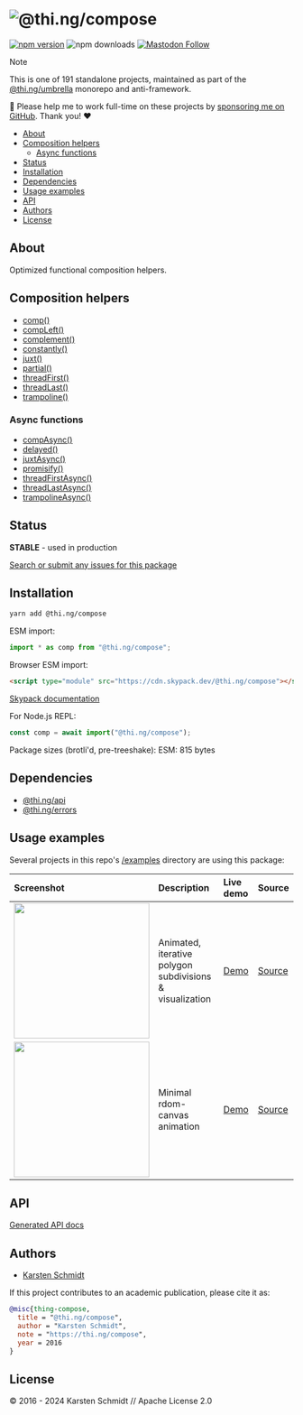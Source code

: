 <!-- This file is generated - DO NOT EDIT! -->
<!-- Please see: https://github.com/thi-ng/umbrella/blob/develop/CONTRIBUTING.md#changes-to-readme-files -->
# ![@thi.ng/compose](https://media.thi.ng/umbrella/banners-20230807/thing-compose.svg?0e8a3fa1)

[![npm version](https://img.shields.io/npm/v/@thi.ng/compose.svg)](https://www.npmjs.com/package/@thi.ng/compose)
![npm downloads](https://img.shields.io/npm/dm/@thi.ng/compose.svg)
[![Mastodon Follow](https://img.shields.io/mastodon/follow/109331703950160316?domain=https%3A%2F%2Fmastodon.thi.ng&style=social)](https://mastodon.thi.ng/@toxi)

> [!NOTE]
> This is one of 191 standalone projects, maintained as part
> of the [@thi.ng/umbrella](https://github.com/thi-ng/umbrella/) monorepo
> and anti-framework.
>
> 🚀 Please help me to work full-time on these projects by [sponsoring me on
> GitHub](https://github.com/sponsors/postspectacular). Thank you! ❤️

- [About](#about)
- [Composition helpers](#composition-helpers)
  - [Async functions](#async-functions)
- [Status](#status)
- [Installation](#installation)
- [Dependencies](#dependencies)
- [Usage examples](#usage-examples)
- [API](#api)
- [Authors](#authors)
- [License](#license)

## About

Optimized functional composition helpers.

## Composition helpers

- [comp()](https://docs.thi.ng/umbrella/compose/functions/comp.html)
- [compLeft()](https://docs.thi.ng/umbrella/compose/functions/compLeft.html)
- [complement()](https://docs.thi.ng/umbrella/compose/functions/complement.html)
- [constantly()](https://docs.thi.ng/umbrella/compose/functions/constantly.html)
- [juxt()](https://docs.thi.ng/umbrella/compose/functions/juxt.html)
- [partial()](https://docs.thi.ng/umbrella/compose/functions/partial.html)
- [threadFirst()](https://docs.thi.ng/umbrella/compose/functions/threadFirst.html)
- [threadLast()](https://docs.thi.ng/umbrella/compose/functions/threadLast.html)
- [trampoline()](https://docs.thi.ng/umbrella/compose/functions/trampoline.html)

### Async functions

- [compAsync()](https://docs.thi.ng/umbrella/compose/functions/compAsync.html)
- [delayed()](https://docs.thi.ng/umbrella/compose/functions/delayed.html)
- [juxtAsync()](https://docs.thi.ng/umbrella/compose/functions/juxtAsync.html)
- [promisify()](https://docs.thi.ng/umbrella/compose/functions/promisify.html)
- [threadFirstAsync()](https://docs.thi.ng/umbrella/compose/functions/threadFirstAsync.html)
- [threadLastAsync()](https://docs.thi.ng/umbrella/compose/functions/threadLastAsync.html)
- [trampolineAsync()](https://docs.thi.ng/umbrella/compose/functions/trampolineAsync.html)

## Status

**STABLE** - used in production

[Search or submit any issues for this package](https://github.com/thi-ng/umbrella/issues?q=%5Bcompose%5D+in%3Atitle)

## Installation

```bash
yarn add @thi.ng/compose
```

ESM import:

```ts
import * as comp from "@thi.ng/compose";
```

Browser ESM import:

```html
<script type="module" src="https://cdn.skypack.dev/@thi.ng/compose"></script>
```

[Skypack documentation](https://docs.skypack.dev/)

For Node.js REPL:

```js
const comp = await import("@thi.ng/compose");
```

Package sizes (brotli'd, pre-treeshake): ESM: 815 bytes

## Dependencies

- [@thi.ng/api](https://github.com/thi-ng/umbrella/tree/develop/packages/api)
- [@thi.ng/errors](https://github.com/thi-ng/umbrella/tree/develop/packages/errors)

## Usage examples

Several projects in this repo's
[/examples](https://github.com/thi-ng/umbrella/tree/develop/examples)
directory are using this package:

| Screenshot                                                                                                                | Description                                              | Live demo                                                | Source                                                                                |
|:--------------------------------------------------------------------------------------------------------------------------|:---------------------------------------------------------|:---------------------------------------------------------|:--------------------------------------------------------------------------------------|
| <img src="https://raw.githubusercontent.com/thi-ng/umbrella/develop/assets/examples/poly-subdiv.jpg" width="240"/>        | Animated, iterative polygon subdivisions & visualization | [Demo](https://demo.thi.ng/umbrella/poly-subdiv/)        | [Source](https://github.com/thi-ng/umbrella/tree/develop/examples/poly-subdiv)        |
| <img src="https://raw.githubusercontent.com/thi-ng/umbrella/develop/assets/examples/rdom-canvas-basics.jpg" width="240"/> | Minimal rdom-canvas animation                            | [Demo](https://demo.thi.ng/umbrella/rdom-canvas-basics/) | [Source](https://github.com/thi-ng/umbrella/tree/develop/examples/rdom-canvas-basics) |

## API

[Generated API docs](https://docs.thi.ng/umbrella/compose/)

## Authors

- [Karsten Schmidt](https://thi.ng)

If this project contributes to an academic publication, please cite it as:

```bibtex
@misc{thing-compose,
  title = "@thi.ng/compose",
  author = "Karsten Schmidt",
  note = "https://thi.ng/compose",
  year = 2016
}
```

## License

&copy; 2016 - 2024 Karsten Schmidt // Apache License 2.0
